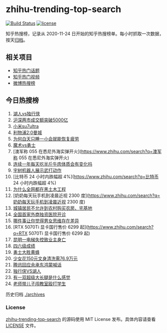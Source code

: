 # zhihu-trending-top-search

[![Build Status](https://github.com/justjavac/zhihu-trending-top-search/workflows/ci/badge.svg?branch=main)](https://github.com/justjavac/zhihu-trending-top-search/actions)
[![license](https://img.shields.io/github/license/justjavac/zhihu-trending-top-search)](https://github.com/justjavac/zhihu-trending-top-search/blob/main/LICENSE)

知乎热搜榜，记录从 2020-11-24
日开始的知乎热搜榜单。每小时抓取一次数据，按天[归档](./archives)。

## 相关项目

- [知乎热门话题](https://github.com/justjavac/zhihu-trending-hot-questions)
- [知乎热门视频](https://github.com/justjavac/zhihu-trending-hot-video)
- [微博热搜榜](https://github.com/justjavac/weibo-trending-hot-search)

## 今日热搜榜

<!-- BEGIN -->
<!-- 最后更新时间 Fri Feb 28 2025 20:22:39 GMT+0800 (China Standard Time) -->

1. [湖人vs独行侠](https://www.zhihu.com/search?q=湖人vs独行侠)
1. [沪深两市成交额突破5000亿](https://www.zhihu.com/search?q=沪深两市成交额突破5000亿)
1. [小米su7ultra](https://www.zhihu.com/search?q=小米su7ultra)
1. [利物浦2:0曼城](https://www.zhihu.com/search?q=利物浦2:0曼城)
1. [为何白天只睡一小会就能恢复疲劳](https://www.zhihu.com/search?q=为何白天只睡一小会就能恢复疲劳)
1. [魔术vs勇士](https://www.zhihu.com/search?q=魔术vs勇士)
1. [澳军称 055 在悉尼外海实弹开火](https://www.zhihu.com/search?q=澳军称 055
   在悉尼外海实弹开火)
1. [连续一年每天吃半斤牛肉体质会有变化吗](https://www.zhihu.com/search?q=连续一年每天吃半斤牛肉体质会有变化吗)
1. [宇树机器人展示武打动作](https://www.zhihu.com/search?q=宇树机器人展示武打动作)
1. [比特币 24 小时内跌幅超 4%](https://www.zhihu.com/search?q=比特币 24
   小时内跌幅超 4%)
1. [为什么全网都在黑土木工程](https://www.zhihu.com/search?q=为什么全网都在黑土木工程)
1. [奶奶每天玩手机到凌晨近视 2300
   度](https://www.zhihu.com/search?q=奶奶每天玩手机到凌晨近视 2300 度)
1. [城镇居民不允许到农村购买农房、宅基地](https://www.zhihu.com/search?q=城镇居民不允许到农村购买农房、宅基地)
1. [全国首家外商独资医院开诊](https://www.zhihu.com/search?q=全国首家外商独资医院开诊)
1. [哪件事让你觉得男女思维存在差异](https://www.zhihu.com/search?q=哪件事让你觉得男女思维存在差异)
1. [RTX 5070Ti 显卡国行售价 6299 起](https://www.zhihu.com/search?q=RTX 5070Ti
   显卡国行售价 6299 起)
1. [昆明一电梯失控致业主身亡](https://www.zhihu.com/search?q=昆明一电梯失控致业主身亡)
1. [四六级成绩](https://www.zhihu.com/search?q=四六级成绩)
1. [勇士大胜黄蜂](https://www.zhihu.com/search?q=勇士大胜黄蜂)
1. [少女花150元文身清洗需76.9万元](https://www.zhihu.com/search?q=少女花150元文身清洗需76.9万元)
1. [腾讯回应余承东鸿蒙喊话](https://www.zhihu.com/search?q=腾讯回应余承东鸿蒙喊话)
1. [独行侠VS湖人](https://www.zhihu.com/search?q=独行侠VS湖人)
1. [有一双超级大长腿是什么感觉](https://www.zhihu.com/search?q=有一双超级大长腿是什么感觉)
1. [老师带儿子闯教室殴打学生](https://www.zhihu.com/search?q=老师带儿子闯教室殴打学生)

<!-- END -->

历史归档 [./archives](./archives)

### License

[zhihu-trending-top-search](https://github.com/justjavac/zhihu-trending-top-search)
的源码使用 MIT License 发布。具体内容请查看 [LICENSE](./LICENSE) 文件。
